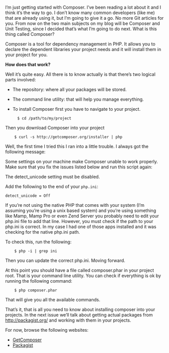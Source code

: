I’m just getting started with Composer. I’ve been reading a lot about it and I think it’s the way to go. I don’t know many common developers (like me) that are already using it, but I’m going to give it a go. No more Git articles for you. From now on the two main subjects on my blog will be Composer and Unit Testing, since I decided that’s what I’m going to do next.
What is this thing called Composer?

Composer is a tool for dependency management in PHP. It allows you to declare the dependent libraries your project needs and it will install them in your project for you.
<!--more-->
**How does that work?**

Well it’s quite easy. All there is to know actually is that there’s two logical parts involved:

* The repository: where all your packages will be stored.
* The command line utility: that will help you manage everything.
* To install Composer first you have to navigate to your project.

		$ cd /path/to/my/project

Then you download Composer into your project

		$ curl -s http://getcomposer.org/installer | php

Well, the first time I tried this I ran into a little trouble. I always got the following message:

Some settings on your machine make Composer unable to work properly. Make sure that you fix the issues listed below and run this script again:

The detect_unicode setting must be disabled.

Add the following to the end of your `php.ini`:

	detect_unicode = Off

If you’re not using the native PHP that comes with your system (I’m assuming you’re using a unix based system) and you’re using something like Mamp, Mamp Pro or even Zend Server you probably need to edit your php.ini file to add that line. However, you must check if the path to your php.ini is correct. In my case I had one of those apps installed and it was checking for the native php.ini path.

To check this, run the following:

		$ php -i | grep ini

Then you can update the correct php.ini. Moving forward.

At this point you should have a file called composer.phar in your project root. That is your command line utility. You can check if everything is ok by running the following command:

		$ php composer.phar

That will give you all the available commands.

That’s it, that is all you need to know about installing composer into your projects. In the next issue we’ll talk about getting actual packages from http://packagist.org/ and working with them in your projects.

For now, browse the following websites:

* [GetComposer](http://getcomposer.org/)
* [Packagist](http://packagist.org/)